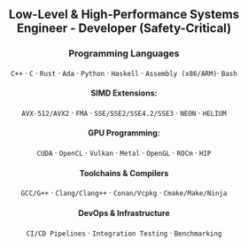 <div align="center">
 
 ## Low-Level & High-Performance Systems Engineer - Developer (Safety-Critical)
 ### **Programming Languages** 
`C++` · `C` · `Rust` · `Ada` · `Python` · `Haskell` · `Assembly (x86/ARM)`· `Bash`

 #### **SIMD Extensions:**  
  `AVX-512/AVX2` · `FMA` · `SSE/SSE2/SSE4.2/SSE3` · `NEON` · `HELIUM` 
  
 #### **GPU Programming:**  
  `CUDA` · `OpenCL` · `Vulkan` · `Metal` · `OpenGL` · `ROCm` · `HIP`  

 #### **Toolchains & Compilers**  
`GCC/G++` · `Clang/Clang++` · `Conan/Vcpkg` · `Cmake/Make/Ninja`  

 ####  **DevOps & Infrastructure**  
`CI/CD Pipelines` · `Integration Testing` · `Benchmarking`  

</div>
